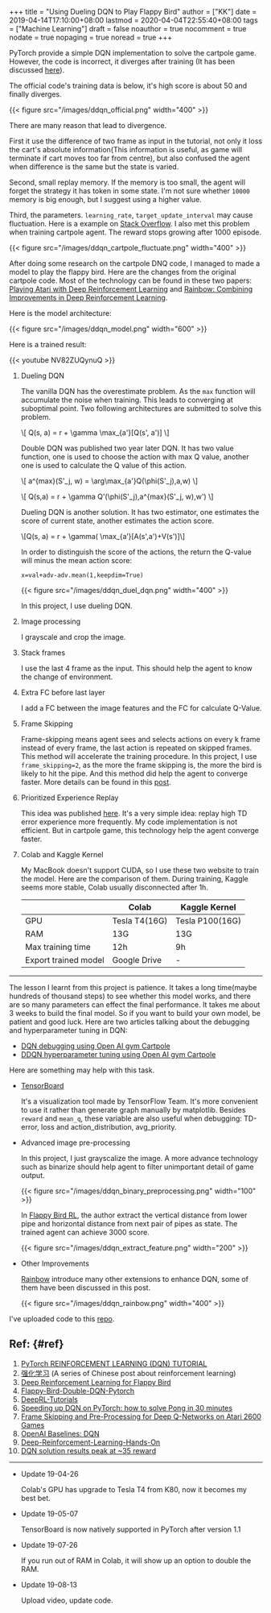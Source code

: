 +++
title = "Using Dueling DQN to Play Flappy Bird"
author = ["KK"]
date = 2019-04-14T17:10:00+08:00
lastmod = 2020-04-04T22:55:40+08:00
tags = ["Machine Learning"]
draft = false
noauthor = true
nocomment = true
nodate = true
nopaging = true
noread = true
+++

PyTorch provide a simple DQN implementation to solve the cartpole game. However, the code is incorrect, it diverges after training (It has been discussed [here](https://discuss.pytorch.org/t/dqn-example-from-pytorch-diverged/4123)).

The official code's training data is below, it's high score is about 50 and finally diverges.

{{< figure src="/images/ddqn_official.png" width="400" >}}

There are many reason that lead to divergence.

First it use the difference of two frame as input in the tutorial, not only it loss the cart's absolute information(This information is useful, as game will terminate if cart moves too far from centre), but also confused the agent when difference is the same but the state is varied.

Second, small replay memory. If the memory is too small, the agent will forget the strategy it has token in some state. I'm not sure whether `10000` memory is big enough, but I suggest using a higher value.

Third, the parameters. `learning_rate`, `target_update_interval` may cause fluctuation. Here is a example on [Stack Overflow](https://stackoverflow.com/questions/49837204/performance-fluctuates-as-it-is-trained-with-dqn). I also met this problem when training cartpole agent. The reward stops growing after 1000 episode.

{{< figure src="/images/ddqn_cartpole_fluctuate.png" width="400" >}}

After doing some research on the cartpole DNQ code, I managed to made a model to play the flappy bird. Here are the changes from the original cartpole code. Most of the technology can be found in these two papers: [Playing Atari with Deep Reinforcement Learning](https://arxiv.org/abs/1312.5602) and [Rainbow: Combining Improvements in Deep Reinforcement Learning](https://arxiv.org/abs/1710.02298).

Here is the model architecture:

{{< figure src="/images/ddqn_model.png" width="600" >}}

Here is a trained result:

{{< youtube NV82ZUQynuQ >}}

1.  Dueling DQN

    The vanilla DQN has the overestimate problem. As the `max` function will accumulate the noise when training. This leads to converging at suboptimal point. Two following architectures are submitted to solve this problem.

    \\[ Q(s, a) = r + \gamma \max\_{a'}[Q(s', a')] \\]

    Double DQN was published two year later DQN. It has two value function, one is used to choose the action with max Q value, another one is used to calculate the Q value of this action.

    \\[ a^{max}(S'\_j, w) = \arg\max\_{a'}Q(\phi(S'\_j),a,w) \\]

    \\[ Q(s,a) = r + \gamma Q'(\phi(S'\_j),a^{max}(S'\_j, w),w') \\]

    Dueling DQN is another solution. It has two estimator, one estimates the score of current state, another estimates the action score.

    \\[Q(s, a) = r + \gamma( \max\_{a’}[A(s',a')+V(s')]\\]

    In order to distinguish the score of the actions, the return the Q-value will minus the mean action score:

    `x=val+adv-adv.mean(1,keepdim=True)`

    {{< figure src="/images/ddqn_duel_dqn.png" width="400" >}}

    In this project, I use dueling DQN.

2.  Image processing

    I grayscale and crop the image.

3.  Stack frames

    I use the last 4 frame as the input. This should help the agent to know the change of environment.

4.  Extra FC before last layer

    I add a FC between the image features and the FC for calculate Q-Value.

5.  Frame Skipping

    Frame-skipping means agent sees and selects actions on every k frame instead of every frame, the last action is repeated on skipped frames. This method will accelerate the training procedure. In this project, I use `frame_skipping=2`, as the more the frame skipping is, the more the bird is likely to hit the pipe. And this method did help the agent to converge faster. More details can be found in this [post](https://danieltakeshi.github.io/2016/11/25/frame-skipping-and-preprocessing-for-deep-q-networks-on-atari-2600-games/).

6.  Prioritized Experience Replay

    This idea was published [here](https://arxiv.org/abs/1511.05952). It's a very simple idea: replay high TD error experience more frequently. My code implementation is not efficient. But in cartpole game, this technology help the agent converge faster.

7.  Colab and Kaggle Kernel

    My MacBook doesn't support CUDA, so I use these two website to train the model. Here are the comparison of them. During training, Kaggle seems more stable, Colab usually disconnected after 1h.

    |                      | Colab         | Kaggle Kernel   |
    |----------------------|---------------|-----------------|
    | GPU                  | Tesla T4(16G) | Tesla P100(16G) |
    | RAM                  | 13G           | 13G             |
    | Max training time    | 12h           | 9h              |
    | Export trained model | Google Drive  | -               |

---

The lesson I learnt from this project is patience. It takes a long time(maybe hundreds of thousand steps) to see whether this model works, and there are so many parameters can effect the final performance. It takes me about 3 weeks to build the final model. So if you want to build your own model, be patient and good luck. Here are two articles talking about the debugging and hyperparameter tuning in DQN:

-   [DQN debugging using Open AI gym Cartpole](https://adgefficiency.com/dqn-debugging/)
-   [DDQN hyperparameter tuning using Open AI gym Cartpole](https://adgefficiency.com/dqn-tuning/)

Here are something may help with this task.

-   [TensorBoard](https://www.tensorflow.org/guide/summaries%5Fand%5Ftensorboard)

    It's a visualization tool made by TensorFlow Team. It's more convenient to use it rather than generate graph manually by matplotlib. Besides `reward` and `mean_q`, these variable are also useful when debugging: TD-error, loss and action\_distribution, avg\_priority.

-   Advanced image pre-processing

    In this project, I just grayscalize the image. A more advance technology such as binarize should help agent to filter unimportant detail of game output.

    {{< figure src="/images/ddqn_binary_preprocessing.png" width="100" >}}

    In [Flappy Bird RL](https://sarvagyavaish.github.io/FlappyBirdRL/), the author extract the vertical distance from lower pipe and horizontal distance from next pair of pipes as state. The trained agent can achieve 3000 score.

    {{< figure src="/images/ddqn_extract_feature.png" width="200" >}}

<!--listend-->

-   Other Improvements

    [Rainbow](https://arxiv.org/abs/1710.02298) introduce many other extensions to enhance DQN, some of them have been discussed in this post.

    {{< figure src="/images/ddqn_rainbow.png" width="400" >}}

I've uploaded code to this [repo](https://github.com/bebound/flappy-bird-dqn).


## Ref: {#ref}

1.  [PyTorch REINFORCEMENT LEARNING (DQN) TUTORIAL](https://pytorch.org/tutorials/intermediate/reinforcement%5Fq%5Flearning.html)
2.  [强化学习](https://www.cnblogs.com/pinard/category/1254674.html) (A series of Chinese post about reinforcement learning)
3.  [Deep Reinforcement Learning for Flappy Bird](http://cs229.stanford.edu/proj2015/362%5Freport.pdf)
4.  [Flappy-Bird-Double-DQN-Pytorch](https://github.com/ttaoREtw/Flappy-Bird-Double-DQN-Pytorch)
5.  [DeepRL-Tutorials](https://github.com/qfettes/DeepRL-Tutorials)
6.  [Speeding up DQN on PyTorch: how to solve Pong in 30 minutes](https://medium.com/mlreview/speeding-up-dqn-on-pytorch-solving-pong-in-30-minutes-81a1bd2dff55)
7.  [Frame Skipping and Pre-Processing for Deep Q-Networks on Atari 2600 Games](https://danieltakeshi.github.io/2016/11/25/frame-skipping-and-preprocessing-for-deep-q-networks-on-atari-2600-games/)
8.  [OpenAI Baselines: DQN](https://openai.com/blog/openai-baselines-dqn/)
9.  [Deep-Reinforcement-Learning-Hands-On](https://github.com/susantamoh84/Deep-Reinforcement-Learning-Hands-On/)
10. [DQN solution results peak at ~35 reward](https://github.com/dennybritz/reinforcement-learning/issues/30)

---

-   Update 19-04-26

    Colab's GPU has upgrade to Tesla T4 from K80, now it becomes my best bet.

-   Update 19-05-07

    TensorBoard is now natively supported in PyTorch after version 1.1

-   Update 19-07-26

    If you run out of RAM in Colab, it will show up an option to double the RAM.

-   Update 19-08-13

    Upload video, update code.
